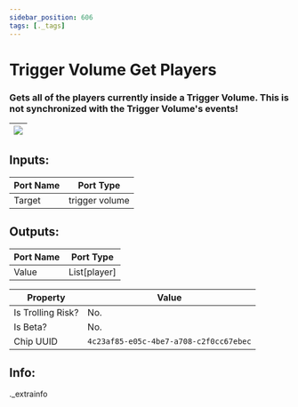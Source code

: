 ```yaml
---
sidebar_position: 606
tags: [._tags]
---
```


# Trigger Volume Get Players


### Gets all of the players currently inside a Trigger Volume. This is not synchronized with the Trigger Volume's events!

| ![](https://images-ext-2.discordapp.net/external/MPmIaQzlEPmgGWlgi-WxBBXt0Bjv_zWPkg1y1f_sy3s/https/www.recroomcircuits.com/image/circuit/absolute-value?width=206&height=108) |
|-----|

## Inputs:
| Port Name | Port Type |
|-----------|-----------|
| Target | trigger volume |

## Outputs:
| Port Name | Port Type |
|-----------|-----------|
| Value | List[player] | 

| Property  | Value |
|-------------------|-----------|
| Is Trolling Risk? | No. |
| Is Beta? | No. |
| Chip UUID | `4c23af85-e05c-4be7-a708-c2f0cc67ebec` |

## Info:
._extrainfo